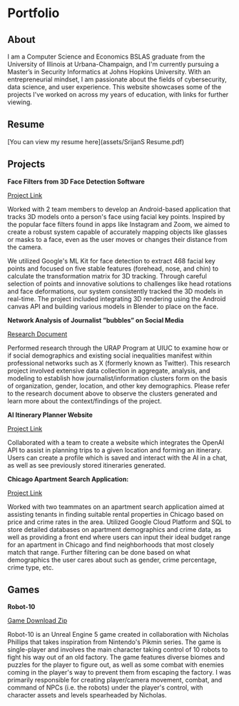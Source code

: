 # Portfolio


## About
I am a Computer Science and Economics BSLAS graduate from the University of Illinois at Urbana-Champaign, and I'm currently pursuing a Master’s in Security Informatics at Johns Hopkins University. With an entrepreneurial mindset, I am passionate about the fields of cybersecurity, data science, and user experience. This website showcases some of the projects I've worked on across my years of education, with links for further viewing.

## Resume

[You can view my resume here](assets/SrijanS Resume.pdf)

## Projects

**Face Filters from 3D Face Detection Software**

[Project Link](https://github.com/Xcool1/facetracking)

Worked with 2 team members to develop an Android-based application that tracks 3D models onto a person's face using facial key points. Inspired by the popular face filters found in apps like Instagram and Zoom, we aimed to create a robust system capable of accurately mapping objects like glasses or masks to a face, even as the user moves or changes their distance from the camera.

We utilized Google's ML Kit for face detection to extract 468 facial key points and focused on five stable features (forehead, nose, and chin) to calculate the transformation matrix for 3D tracking. Through careful selection of points and innovative solutions to challenges like head rotations and face deformations, our system consistently tracked the 3D models in real-time. The project included integrating 3D rendering using the Android canvas API and building various models in Blender to place on the face.

**Network Analysis of Journalist ”bubbles” on Social Media**

[Research Document](assets/JNetworks.pdf)

Performed research through the URAP Program at UIUC to examine how or if social demographics and existing social inequalities manifest within professional networks such as X (formerly known as Twitter). This research project involved extensive data collection in aggregate, analysis, and modeling to establish how journalist/information clusters form on the basis of organization, gender, location, and other key demographics. Please refer to the research document above to observe the clusters generated and learn more about the context/findings of the project.

**AI Itinerary Planner Website**

[Project Link](https://github.com/Xcool1/course-project-chatbot)

Collaborated with a team to create a website which integrates the OpenAI API to assist in planning trips to a given location and forming an itinerary. Users can create a profile which is saved and interact with the AI in a chat, as well as see previously stored itineraries generated.

**Chicago Apartment Search Application:**

[Project Link](https://github.com/cs411-alawini/sp24-cs411-team111-team111)

Worked with two teammates on an apartment search application aimed at assisting tenants in finding suitable rental properties in Chicago based on price and crime rates in the area. Utilized Google Cloud Platform and SQL to store detailed databases on apartment demographics and crime data, as well as providing a front end where users can input their ideal budget range for an apartment in Chicago and find neighborhoods that most closely match that range. Further filtering can be done based on what demographics the user cares about such as gender, crime percentage, crime type, etc. 

## Games

**Robot-10**

[Game Download Zip](https://drive.google.com/file/d/1y676QASYWiRfmIk8NiJltgRQHHggPFCt/view?usp=sharing)

Robot-10 is an Unreal Engine 5 game created in collaboration with Nicholas Phillips that takes inspiration from Nintendo's Pikmin series. The game is single-player and involves the main character taking control of 10 robots to fight his way out of an old factory. The game features diverse biomes and puzzles for the player to figure out, as well as some combat with enemies coming in the player's way to prevent them from escaping the factory. I was primarily responsible for creating player/camera movement, combat, and command of NPCs (i.e. the robots) under the player's control, with character assets and levels spearheaded by Nicholas. 
